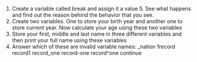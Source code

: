 1. Create a variable called break and assign it a value 5. See what happens and find out the reason behind the behavior that you see.
2. Create two variables. One to store your birth year and another one to store current year. Now calculate your age using these two variables
3. Store your first, middle and last name in three different variables and then print your full name using these variables
4. Answer which of these are invalid variable names: 
   _nation
   1record
   record1
   record_one
   record-one
   record^one
   continue